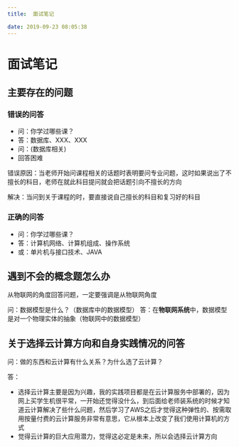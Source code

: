 ```yaml
---
title:  面试笔记

date: 2019-09-23 08:05:38
---
```

# 面试笔记

## 主要存在的问题

### 错误的问答

* 问：你学过哪些课？
* 答：数据库、XXX、XXX
* 问：(数据库相关)
* 回答困难

错误原因：当老师开始问课程相关的话题时表明要问专业问题，这时如果说出了不擅长的科目，老师在就此科目提问就会把话题引向不擅长的方向

解决：当问到关于课程的时，要直接说自己擅长的科目和复习好的科目

### 正确的问答

* 问：你学过哪些课？
* 答：计算机网络、计算机组成、操作系统
* 或：单片机与接口技术、JAVA

## 遇到不会的概念题怎么办

从物联网的角度回答问题，一定要强调是从物联网角度

问：数据模型是什么？（数据库中的数据模型）
答：在**物联网系统**中，数据模型是对一个物理实体的抽象（物联网中的数据模型）

## 关于选择云计算方向和自身实践情况的问答

问：做的东西和云计算有什么关系？为什么选了云计算？

答：

* 选择云计算主要是因为兴趣，我的实践项目都是在云计算服务中部署的，因为网上买学生机很平常，一开始还觉得没什么，到后面给老师装系统的时候才知道云计算解决了些什么问题，然后学习了AWS之后才觉得这种弹性的、按需取用按量付费的云计算服务非常有意思，它从根本上改变了我们使用计算机的方式
* 觉得云计算的巨大应用潜力，觉得这必定是未来，所以会选择云计算方向

